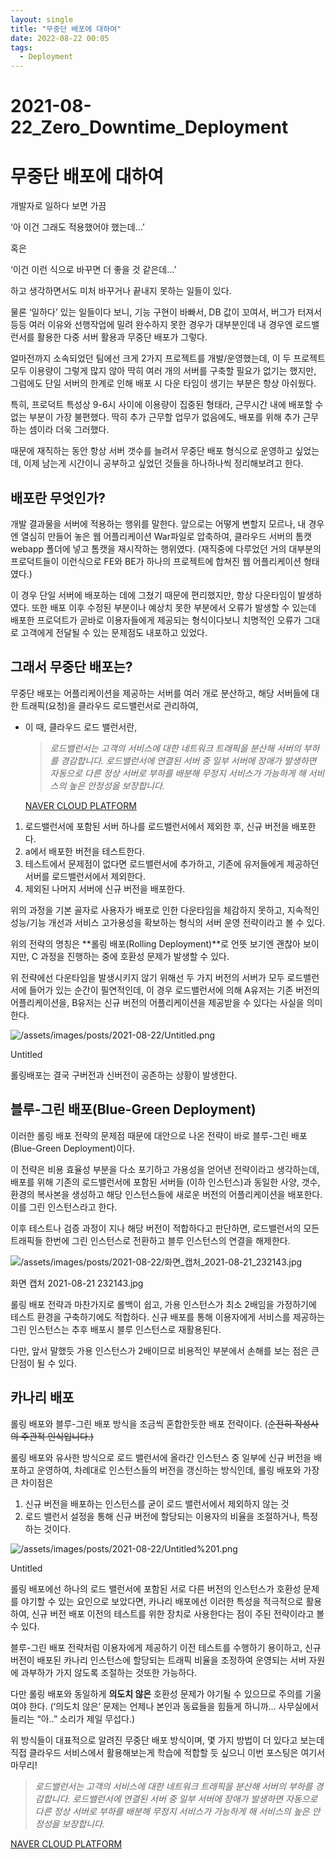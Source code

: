 ```yaml
---
layout: single
title: "무중단 배포에 대하여"
date: 2022-08-22 00:05
tags: 
  - Deployment
---
```


# 2021-08-22_Zero_Downtime_Deployment

# 무중단 배포에 대하여

개발자로 일하다 보면 가끔

‘아 이건 그래도 적용했어야 했는데…’

혹은

‘이건 이런 식으로 바꾸면 더 좋을 것 같은데…’

하고 생각하면서도 미처 바꾸거나 끝내지 못하는 일들이 있다.

물론 ‘일하다’ 있는 일들이다 보니, 기능 구현이 바빠서, DB 값이 꼬여서, 버그가 터져서 등등 여러 이유와 선행작업에 밀려 완수하지 못한 경우가 대부분인데 내 경우엔 로드밸런서를 활용한 다중 서버 활용과 무중단 배포가 그렇다.

얼마전까지 소속되었던 팀에선 크게 2가지 프로젝트를 개발/운영했는데, 이 두 프로젝트 모두 이용량이 그렇게 많지 않아 딱히 여러 개의 서버를 구축할 필요가 없기는 했지만, 그럼에도 단일 서버의 한계로 인해 배포 시 다운 타임이 생기는 부분은 항상 아쉬웠다.

특히, 프로덕트 특성상 9-6시 사이에 이용량이 집중된 형태라, 근무시간 내에 배포할 수 없는 부분이 가장 불편했다. 딱히 추가 근무할 업무가 없음에도, 배포를 위해 추가 근무하는 셈이라 더욱 그러했다.

때문에 재직하는 동안 항상 서버 갯수를 늘려서 무중단 배포 형식으로 운영하고 싶었는데, 이제 남는게 시간이니 공부하고 싶었던 것들을 하나하나씩 정리해보려고 한다.

## 배포란 무엇인가?

개발 결과물을 서버에 적용하는 행위를 말한다. 앞으로는 어떻게 변할지 모르나, 내 경우엔 열심히 만들어 놓은 웹 어플리케이션 War파일로 압축하여, 클라우드 서버의 톰캣 webapp 폴더에 넣고 톰캣을 재시작하는 행위였다. (재직중에 다루었던 거의 대부분의 프로덕트들이 이런식으로 FE와 BE가 하나의 프로젝트에 합쳐진 웹 어플리케이션 형태였다.)

이 경우 단일 서버에 배포하는 데에 그쳤기 때문에 편리했지만, 항상 다운타임이 발생하였다. 또한 배포 이후 수정된 부분이나 예상치 못한 부분에서 오류가 발생할 수 있는데 배포한 프로덕트가 곧바로 이용자들에게 제공되는 형식이다보니 치명적인 오류가 그대로 고객에게 전달될 수 있는 문제점도 내포하고 있었다.

## 그래서 무중단 배포는?

무중단 배포는 어플리케이션을 제공하는 서버를 여러 개로 분산하고, 해당 서버들에 대한 트래픽(요청)을 클라우드 로드밸런서로 관리하여,

- 이 때, 클라우드 로드 밸런서란,

    > *로드밸런서는 고객의 서비스에 대한 네트워크 트래픽을 분산해 서버의 부하를 경감합니다. 로드밸런서에 연결된 서버 중 일부 서버에 장애가 발생하면 자동으로 다른 정상 서버로 부하를 배분해 무정지 서비스가 가능하게 해 서비스의 높은 안정성을 보장합니다.*

    [NAVER CLOUD PLATFORM](https://www.ncloud.com/product/networking/loadBalancer)

1. 로드밸런서에 포함된 서버 하나를 로드밸런서에서 제외한 후, 신규 버전을 배포한다.
2. a에서 배포한 버전을 테스트한다.
3. 테스트에서 문제점이 없다면 로드밸런서에 추가하고, 기존에 유저들에게 제공하던 서버를 로드밸런서에서 제외한다.
4. 제외된 나머지 서버에 신규 버전을 배포한다.

위의 과정을 기본 골자로 사용자가 배포로 인한 다운타임을 체감하지 못하고, 지속적인 성능/기능 개선과 서비스 고가용성을 확보하는 형식의 서버 운영 전략이라고 볼 수 있다.

위의 전략의 명칭은 **롤링 배포(Rolling Deployment)**로 언뜻 보기엔 괜찮아 보이지만, C 과정을 진행하는 중에 호환성 문제가 발생할 수 있다.

위 전략에선 다운타임을 발생시키지 않기 위해선 두 가지 버전의 서버가 모두 로드밸런서에 들어가 있는 순간이 필연적인데, 이 경우 로드밸런서에 의해 A유저는 기존 버전의 어플리케이션을, B유저는 신규 버전의 어플리케이션을 제공받을 수 있다는 사실을 의미한다.

![/assets/images/posts/2021-08-22/Untitled.png](/assets/images/posts/2021-08-22/Untitled.png)

Untitled

롤링배포는 결국 구버전과 신버전이 공존하는 상황이 발생한다.

## 블루-그린 배포(Blue-Green Deployment)

이러한 롤링 배포 전략의 문제점 때문에 대안으로 나온 전략이 바로 블루-그린 배포(Blue-Green Deployment)이다.

이 전략은 비용 효율성 부분을 다소 포기하고 가용성을 얻어낸 전략이라고 생각하는데, 배포를 위해 기존의 로드밸런서에 포함된 서버들 (이하 인스턴스)과 동일한 사양, 갯수, 환경의 복사본을 생성하고 해당 인스턴스들에 새로운 버전의 어플리케이션을 배포한다. 이를 그린 인스턴스라고 한다.

이후 테스트나 검증 과정이 지나 해당 버전이 적합하다고 판단하면, 로드밸런서의 모든 트래픽들 한번에 그린 인스턴스로 전환하고 블루 인스턴스의 연결을 해제한다.

![/assets/images/posts/2021-08-22/화면_캡처_2021-08-21_232143.jpg](/assets/images/posts/2021-08-22/화면_캡처_2021-08-21_232143.jpg)

화면 캡처 2021-08-21 232143.jpg

롤링 배포 전략과 마찬가지로 롤백이 쉽고, 가용 인스턴스가 최소 2배임을 가정하기에 테스트 환경을 구축하기에도 적합하다. 신규 배포를 통해 이용자에게 서비스를 제공하는 그린 인스턴스는 추후 배포시 블루 인스턴스로 재활용된다.

다만, 앞서 말했듯 가용 인스턴스가 2배이므로 비용적인 부분에서 손해를 보는 점은 큰 단점이 될 수 있다.

## 카나리 배포

롤링 배포와 블루-그린 배포 방식을 조금씩 혼합한듯한 배포 전략이다. (~~순전히 작성사의 주관적 인식입니다.)~~

롤링 배포와 유사한 방식으로 로드 밸런서에 올라간 인스턴스 중 일부에 신규 버전을 배포하고 운영하여, 차례대로 인스턴스들의 버전을 갱신하는 방식인데, 롤링 배포와 가장 큰 차이점은

1. 신규 버전을 배포하는 인스턴스를 굳이 로드 밸런서에서 제외하지 않는 것
2. 로드 밸런서 설정을 통해 신규 버전에 할당되는 이용자의 비율을 조절하거나, 특정하는 것이다.

![/assets/images/posts/2021-08-22/Untitled%201.png](/assets/images/posts/2021-08-22/Untitled%201.png)

Untitled

롤링 배포에선 하나의 로드 밸런서에 포함된 서로 다른 버전의 인스턴스가 호환성 문제를 야기할 수 있는 요인으로 보았다면, 카나리 배포에선 이러한 특성을 적극적으로 활용하여, 신규 버전 배포 이전의 테스트를 위한 장치로 사용한다는 점이 주된 전략이라고 볼 수 있다.

블루-그린 배포 전략처럼 이용자에게 제공하기 이전 테스트를 수행하기 용이하고, 신규 버전이 배포된 카나리 인스턴스에 할당되는 트래픽 비율을 조정하여 운영되는 서버 자원에 과부하가 가지 않도록 조절하는 것또한 가능하다.

다만 롤링 배포와 동일하게 **의도치 않은** 호환성 문제가 야기될 수 있으므로 주의를 기울여야 한다. (‘의도치 않은’ 문제는 언제나 본인과 동료들을 힘들게 하니까… 사무실에서 들리는 “아..” 소리가 제일 무섭다.)

위 방식들이 대표적으로 알려진 무중단 배포 방식이며, 몇 가지 방법이 더 있다고 보는데 직접 클라우드 서비스에서 활용해보는게 학습에 적합할 듯 싶으니 이번 포스팅은 여기서 마무리!

> *로드밸런서는 고객의 서비스에 대한 네트워크 트래픽을 분산해 서버의 부하를 경감합니다. 로드밸런서에 연결된 서버 중 일부 서버에 장애가 발생하면 자동으로 다른 정상 서버로 부하를 배분해 무정지 서비스가 가능하게 해 서비스의 높은 안정성을 보장합니다.*

[NAVER CLOUD PLATFORM](https://www.ncloud.com/product/networking/loadBalancer)
